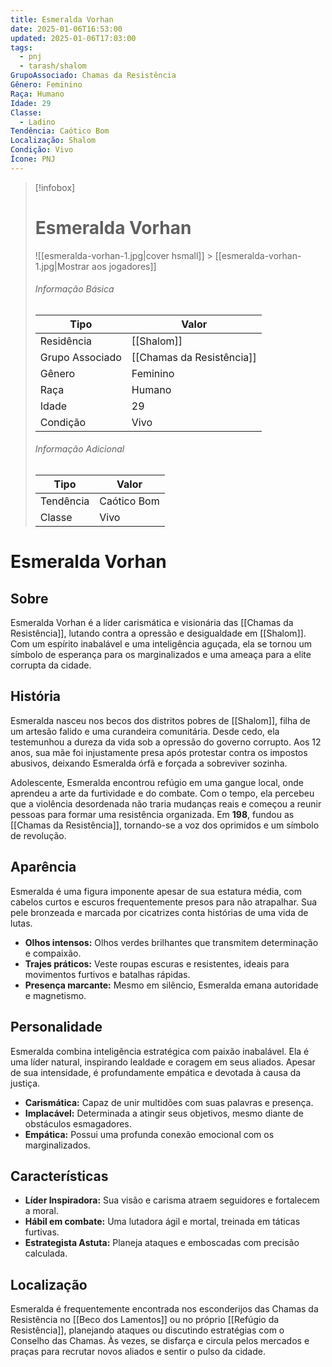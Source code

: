 ```yaml
---
title: Esmeralda Vorhan
date: 2025-01-06T16:53:00
updated: 2025-01-06T17:03:00
tags:
  - pnj
  - tarash/shalom
GrupoAssociado: Chamas da Resistência
Gênero: Feminino
Raça: Humano
Idade: 29
Classe:
  - Ladino
Tendência: Caótico Bom
Localização: Shalom
Condição: Vivo
Ícone: PNJ
---
```


> [!infobox]
>
> # Esmeralda Vorhan
>
> ![[esmeralda-vorhan-1.jpg|cover hsmall]] > [[esmeralda-vorhan-1.jpg|Mostrar aos jogadores]]
>
> ###### Informação Básica
>
> | Tipo            | Valor                     |
> | --------------- | ------------------------- |
> | Residência      | [[Shalom]]                |
> | Grupo Associado | [[Chamas da Resistência]] |
> | Gênero          | Feminino                  |
> | Raça            | Humano                    |
> | Idade           | 29                        |
> | Condição        | Vivo                      |
>
> ###### Informação Adicional
>
> | Tipo      | Valor       |
> | --------- | ----------- |
> | Tendência | Caótico Bom |
> | Classe    | Vivo        |

# Esmeralda Vorhan

## Sobre

Esmeralda Vorhan é a líder carismática e visionária das [[Chamas da Resistência]], lutando contra a opressão e desigualdade em [[Shalom]]. Com um espírito inabalável e uma inteligência aguçada, ela se tornou um símbolo de esperança para os marginalizados e uma ameaça para a elite corrupta da cidade.

## História

Esmeralda nasceu nos becos dos distritos pobres de [[Shalom]], filha de um artesão falido e uma curandeira comunitária. Desde cedo, ela testemunhou a dureza da vida sob a opressão do governo corrupto. Aos 12 anos, sua mãe foi injustamente presa após protestar contra os impostos abusivos, deixando Esmeralda órfã e forçada a sobreviver sozinha.

Adolescente, Esmeralda encontrou refúgio em uma gangue local, onde aprendeu a arte da furtividade e do combate. Com o tempo, ela percebeu que a violência desordenada não traria mudanças reais e começou a reunir pessoas para formar uma resistência organizada. Em **198**, fundou as [[Chamas da Resistência]], tornando-se a voz dos oprimidos e um símbolo de revolução.

## Aparência

Esmeralda é uma figura imponente apesar de sua estatura média, com cabelos curtos e escuros frequentemente presos para não atrapalhar. Sua pele bronzeada e marcada por cicatrizes conta histórias de uma vida de lutas.

- **Olhos intensos:** Olhos verdes brilhantes que transmitem determinação e compaixão.
- **Trajes práticos:** Veste roupas escuras e resistentes, ideais para movimentos furtivos e batalhas rápidas.
- **Presença marcante:** Mesmo em silêncio, Esmeralda emana autoridade e magnetismo.

## Personalidade

Esmeralda combina inteligência estratégica com paixão inabalável. Ela é uma líder natural, inspirando lealdade e coragem em seus aliados. Apesar de sua intensidade, é profundamente empática e devotada à causa da justiça.

- **Carismática:** Capaz de unir multidões com suas palavras e presença.
- **Implacável:** Determinada a atingir seus objetivos, mesmo diante de obstáculos esmagadores.
- **Empática:** Possui uma profunda conexão emocional com os marginalizados.

## Características

- **Líder Inspiradora:** Sua visão e carisma atraem seguidores e fortalecem a moral.
- **Hábil em combate:** Uma lutadora ágil e mortal, treinada em táticas furtivas.
- **Estrategista Astuta:** Planeja ataques e emboscadas com precisão calculada.

## Localização

Esmeralda é frequentemente encontrada nos esconderijos das Chamas da Resistência no [[Beco dos Lamentos]] ou no próprio [[Refúgio da Resistência]], planejando ataques ou discutindo estratégias com o Conselho das Chamas. Às vezes, se disfarça e circula pelos mercados e praças para recrutar novos aliados e sentir o pulso da cidade.

